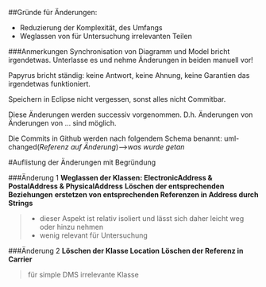 ##Gründe für Änderungen:
- Reduzierung der Komplexität, des Umfangs
- Weglassen von für Untersuchung irrelevanten Teilen

###Anmerkungen
Synchronisation von Diagramm und Model bricht irgendetwas.
Unterlasse es und nehme Änderungen in beiden manuell vor!

Papyrus bricht ständig: keine Antwort, keine Ahnung, keine Garantien das irgendetwas funktioniert.

Speichern in Eclipse nicht vergessen, sonst alles nicht Commitbar.

Diese Änderungen werden successiv vorgenommen.
D.h. Änderungen von Änderungen von ... sind möglich.

Die Commits in Github werden nach folgendem Schema benannt:
uml-changed(*Referenz auf Änderung*)-->*was wurde getan*

#Auflistung der Änderungen mit Begründung

###Änderung 1
**Weglassen der Klassen: ElectronicAddress & PostalAddress & PhysicalAddress**
**Löschen der entsprechenden Beziehungen**
**erstetzen von entsprechenden Referenzen in Address durch Strings**
>- dieser Aspekt ist relativ isoliert und lässt sich daher leicht weg oder hinzu nehmen
>- wenig relevant für Untersuchung

###Änderung 2
**Löschen der Klasse Location**
**Löschen der Referenz in Carrier**
>für simple DMS irrelevante Klasse
